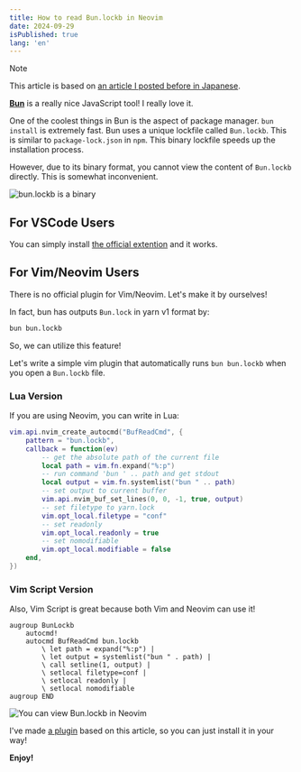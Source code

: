 ```yaml
---
title: How to read Bun.lockb in Neovim
date: 2024-09-29
isPublished: true
lang: 'en'
---
```


> [!NOTE]
> This article is based on [an article I posted before in Japanese](https://zenn.dev/vim_jp/articles/c097917f163431).

[**Bun**](https://bun.sh/) is a really nice JavaScript tool! I really love it.

One of the coolest things in Bun is the aspect of package manager. `bun install` is extremely fast. Bun uses a unique lockfile called `Bun.lockb`. This is similar to `package-lock.json` in `npm`. This binary lockfile speeds up the installation process.

However, due to its binary format, you cannot view the content of `Bun.lockb` directly.
This is somewhat inconvenient.

![bun.lockb is a binary](/images/2024-09-29/bun-lockfile.png '`bun.lockb` is a binary file so you cannot see anything orz')

## For VSCode Users

You can simply install [the official extention](https://marketplace.visualstudio.com/items?itemName=oven.bun-vscode) and it works.

## For Vim/Neovim Users

There is no official plugin for Vim/Neovim. Let's make it by ourselves!

In fact, bun has outputs `Bun.lock` in yarn v1 format by:

```sh
bun bun.lockb
```

So, we can utilize this feature!

Let's write a simple vim plugin that automatically runs `bun bun.lockb` when you open a `Bun.lockb` file.

### Lua Version

If you are using Neovim, you can write in Lua:

```lua
vim.api.nvim_create_autocmd("BufReadCmd", {
    pattern = "bun.lockb",
    callback = function(ev)
        -- get the absolute path of the current file
        local path = vim.fn.expand("%:p")
        -- run command 'bun ' .. path and get stdout
        local output = vim.fn.systemlist("bun " .. path)
        -- set output to current buffer
        vim.api.nvim_buf_set_lines(0, 0, -1, true, output)
        -- set filetype to yarn.lock
        vim.opt_local.filetype = "conf"
        -- set readonly
        vim.opt_local.readonly = true
        -- set nomodifiable
        vim.opt_local.modifiable = false
    end,
})
```

### Vim Script Version

Also, Vim Script is great because both Vim and Neovim can use it!

```vimscript
augroup BunLockb
    autocmd!
    autocmd BufReadCmd bun.lockb
        \ let path = expand("%:p") |
        \ let output = systemlist("bun " . path) |
        \ call setline(1, output) |
        \ setlocal filetype=conf |
        \ setlocal readonly |
        \ setlocal nomodifiable
augroup END
```

![You can view Bun.lockb in Neovim](/images/2024-09-29/bun-lockfile-nvim.avif 'Now you can see `Bun.lockb` in Neovim! Tada!')

I've made [a plugin](https://github.com/ryoppippi/vim-bun-lock) based on this article, so you can just install it in your way!

**Enjoy!**

